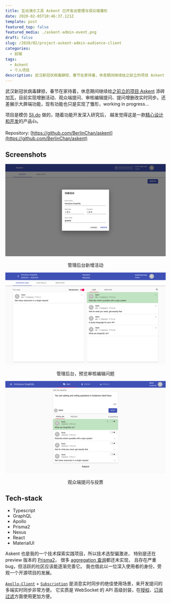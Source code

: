 ```yaml
---
title: 互动演示工具 Askent 已开发出管理与观众端雏形
date: 2020-02-05T10:46:37.121Z
template: post
featured_top: false
featured_media: ./askent-admin-event.png
draft: false
slug: /2020/02/project-askent-admin-audience-client
categories:
  - 前端
tags:
  - Askent
  - 个人项目
description: 武汉新冠状病毒肆掠，春节在家待着，休息期间继续给之前立的项目 Askent 添砖加瓦，目前实现增删活动、观众端提问、审核编辑提问、提问增删改实时同步。还差展示大屏端功能……
---
```


<!-- endExcerpt -->

武汉新冠状病毒肆掠，春节在家待着，休息期间继续给[之前立的项目 Askent](/2019/12/create-presentation-tool-from-scratch) 添砖加瓦，目前实现增删活动、观众端提问、审核编辑提问、提问增删改实时同步。还差展示大屏端功能，现有功能也只是实现了雏形，working in progress...

项目是模仿 [Sli.do](https://sli.do/) 做的，随着功能开发深入研究后，
越发觉得这是一款[精心设计和开发](https://blog.sli.do/slido-brand-refresh/)的产品👍。

Repository: [https://github.com/BerlinChan/askent](https://github.com/BerlinChan/askent)

## Screenshots

![Askent-admin screen](./askent-admin.png)

<center>管理后台新增活动</center>

![Askent-admin-event screen](./askent-admin-event.png)

<center>管理后台，预览审核编辑问题</center>

![Askent-audience-event screen](./askent-audience-event.png)

<center>观众端提问与投票</center>

## Tech-stack

- Typescript
- GraphQL
- Apollo
- Prisma2
- Nexus
- React
- MaterialUI

Askent 也是我的一个技术探索实践项目，所以技术选型偏激进，
特别是还在 preview 版本的 [Prisma2](https://github.com/prisma/prisma2/)，
很多 [aggregation 查询](https://github.com/prisma/prisma-client-js/issues/5)都还未实现，
且存在严重 bug，但活跃的社区应该能逐渐完善它。
我也借此以一位深入使用者的身份，旁观一个开源项目的发展。

[`Apollo-Client`](https://www.apollographql.com/docs/react/) + [`Subscription`](https://www.apollographql.com/docs/apollo-server/data/subscriptions/) 是消息实时同步的绝佳使用场景，来开发提问的多端实时同步非常方便。
它实质是 WebSocket 的 API 高级封装，在[授权](https://www.apollographql.com/docs/react/data/subscriptions/#authentication-over-websocket)、[订阅过滤](https://www.apollographql.com/docs/apollo-server/data/subscriptions/#subscription-filters)方面使用更加方便。
